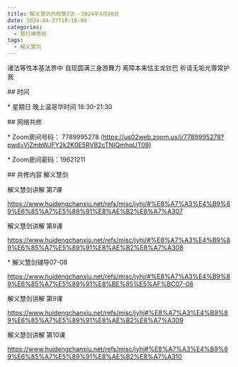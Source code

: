 ```yaml
---
title: 解义慧剑共修第7次--2024年4月28日
date: 2024-04-27T10:18:00
categories:
  - 慧灯禅修班
tags:
  - 解义慧剑
---
```

诸法等性本基法界中 自现圆满三身游舞力 离障本来怙主龙钦巴 祈请无垢光尊常护我





\## 时间

\* 星期日 晚上温哥华时间 18:30-21:30

\## 网络共修

\* Zoom房间号码： 7789995278 (https://us02web.zoom.us/j/7789995278?pwd=VjZmbWJFY2k2K0E5RVB2cTNIQmhqUT09)

\* Zoom房间密码：19621211

\## 共修内容 解义慧剑





解义慧剑讲解 第7课

https://www.huidengchanxiu.net/refs/misc/jyhj/#%E8%A7%A3%E4%B9%89%E6%85%A7%E5%89%91%E8%AE%B2%E8%A7%A307



解义慧剑讲解 第8课

https://www.huidengchanxiu.net/refs/misc/jyhj/#%E8%A7%A3%E4%B9%89%E6%85%A7%E5%89%91%E8%AE%B2%E8%A7%A308



\* 解义慧剑辅导07-08

https://www.huidengchanxiu.net/refs/misc/jyhj/#%E8%A7%A3%E4%B9%89%E6%85%A7%E5%89%91%E8%BE%85%E5%AF%BC07-08



解义慧剑讲解 第9课

https://www.huidengchanxiu.net/refs/misc/jyhj#%E8%A7%A3%E4%B9%89%E6%85%A7%E5%89%91%E8%AE%B2%E8%A7%A309





解义慧剑讲解 第10课

https://www.huidengchanxiu.net/refs/misc/jyhj#%E8%A7%A3%E4%B9%89%E6%85%A7%E5%89%91%E8%AE%B2%E8%A7%A310
